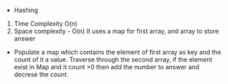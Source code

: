 * Hashing
​
1. Time Complexity O(n)
​
2. Space complexity - O(n) It uses a map for first array, and array to store answer
​
* Populate a map which contains the element of first array as key and the count of it a value.
Traverse through the second array, if the element exist in Map and it count >0 then add the number to answer and decrese the count.
​